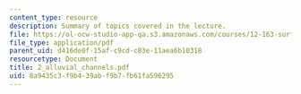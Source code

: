 ```yaml
---
content_type: resource
description: Summary of topics covered in the lecture.
file: https://ol-ocw-studio-app-qa.s3.amazonaws.com/courses/12-163-surface-processes-and-landscape-evolution-fall-2004/8a9435c3f9b439abf9b7fb61fa596295_2_alluvial_channels.pdf
file_type: application/pdf
parent_uid: d416de0f-15af-c9cd-c83e-11aea6b10318
resourcetype: Document
title: 2_alluvial_channels.pdf
uid: 8a9435c3-f9b4-39ab-f9b7-fb61fa596295
---
```

